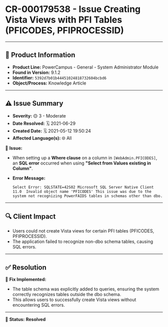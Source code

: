 # CR-000179538 - Issue Creating Vista Views with PFI Tables (PFICODES, PFIPROCESSID)

---

## 📌 Product Information
- **Product Line:** PowerCampus - General - System Administrator Module  
- **Found in Version:** 9.1.2  
- **Identifier:** `5392d7b01b44451024818732604bcbd6`  
- **Object/Process:** Knowledge Article  

---

## ⚠️ Issue Summary
- **Severity:** 🟡 3 - Moderate  
- **Date Resolved:** 🗓️ 2021-06-29  
- **Created Date:** 🗓️ 2021-05-12 19:50:24  
- **Affected Language(s):** 🌐 All  

🔹 **Issue:**  
- When setting up a **Where clause** on a column in `[WebAdmin.PFICODES]`, an **SQL error** occurred when using **"Select from Values existing in Column"**.  
- **Error Message:**  
  
  `Select Error: SQLSTATE=42S02 Microsoft SQL Server Native Client 11.0 
  Invalid object name 'PFICODES'
This issue was due to the system not recognizing PowerFAIDS tables in schemas other than dbo.`
---

## 🔍 Client Impact
- Users could not create Vista views for certain PFI tables (PFICODES, PFIPROCESSID).
- The application failed to recognize non-dbo schema tables, causing SQL errors.

---

## ✅ Resolution
🔧 **Fix Implemented:**  
- The table schema was explicitly added to queries, ensuring the system correctly recognizes tables outside the dbo schema.
- This allows users to successfully create Vista views without encountering SQL errors.
---

🚀 **Status:** **Resolved**
